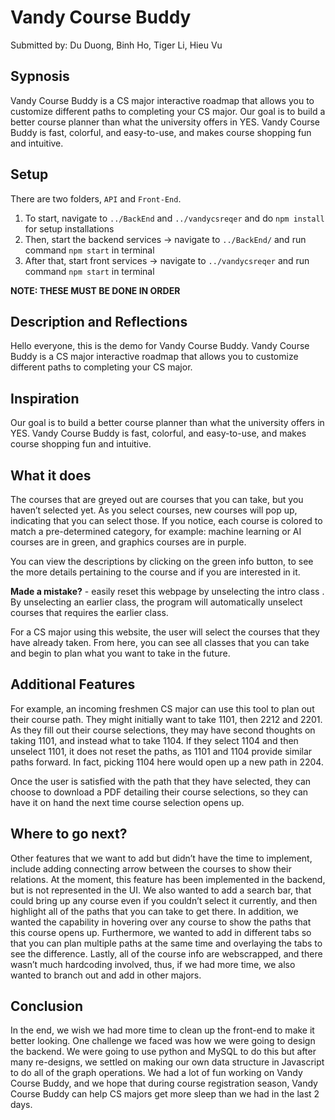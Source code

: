 # Vandy Course Buddy

Submitted by: Du Duong, Binh Ho, Tiger Li, Hieu Vu

## Sypnosis

Vandy Course Buddy is a CS major interactive roadmap that allows you to customize different paths to completing your CS major. Our goal is to build a better course planner than what the university offers in YES. Vandy Course Buddy is fast, colorful, and easy-to-use, and makes course shopping fun and intuitive.

## Setup

There are two folders, `API` and `Front-End`.

1. To start, navigate to `../BackEnd` and `../vandycsreqer` and do `npm install` for setup installations
2. Then, start the backend services -> navigate to `../BackEnd/` and run command `npm start` in terminal
3. After that, start front services -> navigate to `../vandycsreqer` and run command `npm start` in terminal

**NOTE: THESE MUST BE DONE IN ORDER**

## Description and Reflections

Hello everyone, this is the demo for Vandy Course Buddy. Vandy Course Buddy is a CS major interactive roadmap that allows you to customize different paths to completing your CS major. 

## Inspiration
Our goal is to build a better course planner than what the university offers in YES. Vandy Course Buddy is fast, colorful, and easy-to-use, and makes course shopping fun and intuitive.

## What it does
The courses that are greyed out are courses that you can take, but you haven’t selected yet. As you select courses, new courses will pop up, indicating that you can select those. If you notice, each course is colored to match a pre-determined category, for example: machine learning or AI courses are in green, and graphics courses are in purple. 

You can view the descriptions by clicking on the green info button, to see the more details pertaining to the course and if you are interested in it.  

**Made a mistake?** - easily reset this webpage by unselecting the intro class .
By unselecting an earlier class, the program will automatically unselect courses that requires the earlier class. 

For a CS major using this website, the user will select the courses that they have already taken. From here, you can see all classes that you can take and begin to plan what you want to take in the future.

## Additional Features

For example, an incoming freshmen CS major can use this tool to plan out their course path. They might initially want to take 1101, then 2212 and 2201. As they fill out their course selections, they may have second thoughts on taking 1101, and instead what to take 1104. If they select 1104 and then unselect 1101, it does not reset the paths, as 1101 and 1104 provide similar paths forward. In fact, picking 1104 here would open up a new path in 2204.

Once the user is satisfied with the path that they have selected, they can choose to download a PDF detailing their course selections, so they can have it on hand the next time course selection opens up. 

## Where to go next?

Other features that we want to add but didn’t have the time to implement, include adding connecting arrow between the courses to show their relations. At the moment, this feature has been implemented in the backend, but is not represented in the UI. We also wanted to add a search bar, that could bring up any course even if you couldn’t select it currently, and then highlight all of the paths that you can take to get there. In addition, we wanted the capability in hovering over any course to show the paths that this course opens up. Furthermore, we wanted to add in different tabs so that you can plan multiple paths at the same time and overlaying the tabs to see the difference. Lastly, all of the course info are webscrapped, and there wasn’t much hardcoding involved, thus, if we had more time, we also wanted to branch out and add in other majors. 


## Conclusion
In the end, we wish we had more time to clean up the front-end to make it better looking. One challenge we faced was how we were going to design the backend. We were going to use python and MySQL to do this but after many re-designs, we settled on making our own data structure in Javascript to do all of the graph operations. We had a lot of fun working on Vandy Course Buddy, and we hope that during course registration season, Vandy Course Buddy can help CS majors get more sleep than we had in the last 2 days. 




